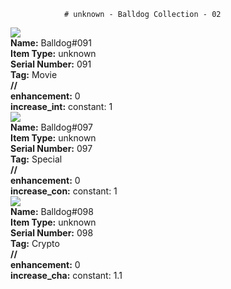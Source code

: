                 # unknown - Balldog Collection - 02
<div class="item_thumbnail">
<img loading="lazy" src="https://assets.mainnet.mintgarden.io/thumbnails/7e5564a959b0f7c9a331a20587a3f4ad356643fb86d0261bac702f362396ab8c.webp"><br/>
<div><strong>Name:</strong> Balldog#091</div>
<div><strong>Item Type:</strong> unknown</div>
<div><strong>Serial Number:</strong> 091</div>
<div><strong>Tag:</strong> Movie</div>
<div><strong>//</strong></div><div><strong>enhancement:</strong> 0</div>
<div><strong>increase_int:</strong> constant: 1</div>
</div>
<div class="item_thumbnail">
<img loading="lazy" src="https://assets.mainnet.mintgarden.io/thumbnails/255f2240299bb397234de73a9fdfd33dec48da1af42f4e293aa3e0721f1a2e70.webp"><br/>
<div><strong>Name:</strong> Balldog#097</div>
<div><strong>Item Type:</strong> unknown</div>
<div><strong>Serial Number:</strong> 097</div>
<div><strong>Tag:</strong> Special</div>
<div><strong>//</strong></div><div><strong>enhancement:</strong> 0</div>
<div><strong>increase_con:</strong> constant: 1</div>
</div>
<div class="item_thumbnail">
<img loading="lazy" src="https://assets.mainnet.mintgarden.io/thumbnails/a10a732433dbf0d218bf065e353123f32d460d2ce1d0876c96510674ec6556a2.webp"><br/>
<div><strong>Name:</strong> Balldog#098</div>
<div><strong>Item Type:</strong> unknown</div>
<div><strong>Serial Number:</strong> 098</div>
<div><strong>Tag:</strong> Crypto</div>
<div><strong>//</strong></div><div><strong>enhancement:</strong> 0</div>
<div><strong>increase_cha:</strong> constant: 1.1</div>
</div>

